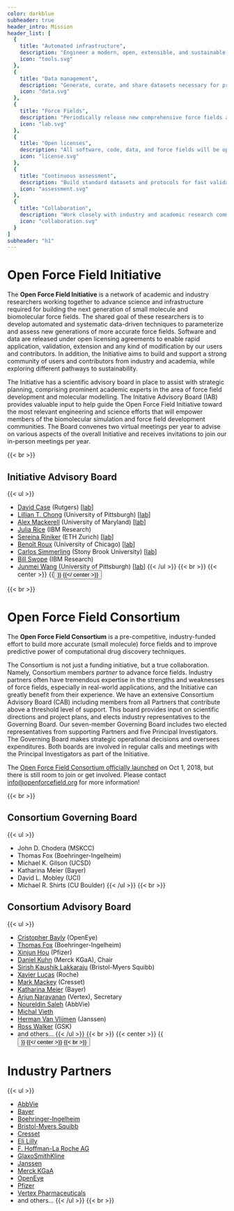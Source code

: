 ```yaml
---
color: darkblue
subheader: true
header_intro: Mission
header_list: [
  {
    title: "Automated infrastructure",
    description: "Engineer a modern, open, extensible, and sustainable framework for automated force field parameterization and application",
    icon: "tools.svg"
  },
  {
    title: "Data management",
    description: "Generate, curate, and share datasets necessary for producing and benchmarking high-accuracy biomolecular force fields",
    icon: "data.svg"
  },
  {
    title: "Force Fields",
    description: "Periodically release new comprehensive force fields and systematically improve their accuracy through scientific innovation and use of large datasets",
    icon: "lab.svg"
  },
  {
    title: "Open licenses",
    description: "All software, code, data, and force fields will be open and freely available under Open Source Initiative and Creative Commons approved licenses",
    icon: "license.svg"
  },
  {
    title: "Continuous assessment",
    description: "Build standard datasets and protocols for fast validation of methods and models used to compute molecular properties",
    icon: "assessment.svg"
  },
  {
    title: "Collaboration",
    description: "Work closely with industry and academic research community to develop our scientific and infrastructure roadmaps and expand our expertise",
    icon: "collaboration.svg"
  }
]
subheader: "h1"
---
```

# Open Force Field Initiative
The **Open Force Field Initiative** is a network of academic and industry researchers working together to advance science and infrastructure required for building the next generation of small molecule and biomolecular force fields. The shared goal of these researchers is to develop automated and systematic data-driven techniques to parameterize and assess new generations of more accurate force fields. Software and data are released under open licensing agreements to enable rapid application, validation, extension and any kind of modification by our users and contributors. In addition, the Initiative aims to build and support a strong community of users and contributors from industry and academia, while exploring different pathways to sustainability.

The Initiative has a scientific advisory board in place to assist with strategic planning, comprising prominent academic experts in the area of force field development and molecular modelling. The Initative Advisory Board (IAB) provides valuable input to help guide the Open Force Field Initiative toward the most relevant engineering and science efforts that will empower members of the biomolecular simulation and force field development communities. The Board convenes two virtual meetings per year to advise on various aspects of the overall Initiative and receives invitations to join our in-person meetings per year.

{{< br >}}

## Initiative Advisory Board
{{< ul >}}
- [David Case](https://rutchem.rutgers.edu/people/faculty-bio/130-case-david) (Rutgers) [[lab](http://casegroup.rutgers.edu/)]
- [Lillian T. Chong](https://www.chem.pitt.edu/person/lillian-chong) (University of Pittsburgh) [[lab](https://ltchong.github.io/)]
- [Alex Mackerell](https://faculty.rx.umaryland.edu/amackerell/) (University of Maryland) [[lab](http://mackerell.umaryland.edu/index.shtml)]
- [Julia Rice](https://researcher.watson.ibm.com/researcher/view.php?person=us-jrice) (IBM Research)
- [Sereina Riniker](https://riniker.ethz.ch/the-group/person-detail.MTIwNjc3.TGlzdC8xNDkzLC04NTQ1MTI4MDM=.html) (ETH Zurich) [[lab](https://riniker.ethz.ch/)]
- [Benoît Roux](https://chemistry.uchicago.edu/faculty/beno%C3%AEt-roux) (University of Chicago) [[lab](http://thallium.bsd.uchicago.edu/RouxLab/)]
- [Carlos Simmerling](https://www.stonybrook.edu/commcms/chemistry/faculty/_faculty-profiles/simmerling-carlos) (Stony Brook University) [[lab](http://laufercenter.stonybrook.edu/simmerling/Home)]
- [Bill Swope](https://researcher.watson.ibm.com/researcher/view.php?person=us-swope) (IBM Research)
- [Junmei Wang](https://www.pharmacy.pitt.edu/directory/profile.php?profile=1639) (University of Pittsburgh) [[lab](https://mulan.pharmacy.pitt.edu/)]
{{< /ul >}}
{{< br >}}
{{< center >}}
{{<button href="/minutes/iab" text="IAB Meeting Minutes" >}}
{{</ center >}}

{{< br >}}

# Open Force Field Consortium
The **Open Force Field Consortium** is a pre-competitive, industry-funded effort to build more accurate (small molecule) force fields and to improve predictive power of computational drug discovery techniques.

The Consortium is not just a funding initiative, but a true collaboration. Namely, Consortium members *partner* to advance force fields. Industry partners often have tremendous expertise in the strengths and weaknesses of force fields, especially in real-world applications, and the Initiative can greatly benefit from their experience. We have an extensive Consortium Advisory Board (CAB) including members from all Partners that contribute above a threshold level of support. This board provides input on scientific directions and project plans, and elects industry representatives to the Governing Board. Our seven-member Governing Board includes two elected representatives from supporting Partners and five Principal Investigators. The Governing Board makes strategic operational decisions and oversees expenditures. Both boards are involved in regular calls and meetings with the Principal Investigators as part of the Initiative.

The [Open Force Field Consortium officially launched](/community/news/news/introducing-the-consortium/) on Oct 1, 2018, but there is still room to join or get involved. Please contact [info@openforcefield.org](info@openforcefield.org) for more information!

{{< br >}}
## Consortium Governing Board
{{< ul >}}
- John D. Chodera (MSKCC)
- Thomas Fox (Boehringer-Ingelheim)
- Michael K. Gilson (UCSD)
- Katharina Meier (Bayer)
- David L. Mobley (UCI)
- Michael R. Shirts (CU Boulder)
{{< /ul >}}
{{< br >}}

## Consortium Advisory Board
{{< ul >}}
- [Cristopher Bayly](https://www.linkedin.com/in/christopher-bayly-b1341021/) (OpenEye)
- [Thomas Fox](https://www.linkedin.com/in/thomas-fox-11b44b54/) (Boehringer-Ingelheim)
- [Xinjun Hou](https://www.linkedin.com/in/xjhou) (Pfizer)
- [Daniel Kuhn](https://www.linkedin.com/in/daniel-kuhn-23207a5/) (Merck KGaA), Chair
- [Sirish Kaushik Lakkaraju](https://www.linkedin.com/in/sirish-kaushik-lakkaraju-8906657/) (Bristol-Myers Squibb)
- [Xavier Lucas](https://www.linkedin.com/in/xlucas/) (Roche)
- [Mark Mackey](https://www.linkedin.com/in/mark-mackey-6b4b8a23/) (Cresset)
- [Katharina Meier](https://www.linkedin.com/in/katharina-meier-24744887/) (Bayer)
- [Arjun Narayanan](https://www.linkedin.com/in/arjun-narayanan-0ba28a54/) (Vertex), Secretary
- [Noureldin Saleh](https://www.linkedin.com/in/noureldin-saleh-2397b684/) (AbbVie)
- [Michal Vieth](https://www.linkedin.com/in/michal-vieth-9637b560)
- [Herman Van Vlijmen](https://www.linkedin.com/in/herman-van-vlijmen-9452461/) (Janssen)
- [Ross Walker](https://www.linkedin.com/in/ross-walker-11483b1/) (GSK)
- and others... {{< /ul >}}
{{< br >}}
{{< center >}}
{{<button href="/minutes/cab" text="CAB Meeting Minutes" >}}
{{</ center >}}
{{< br >}}

# Industry Partners
{{< ul >}}
- [AbbVie](https://www.abbvie.com/)
- [Bayer](https://www.bayer.com/)
- [Boehringer-Ingelheim](https://www.boehringer-ingelheim.com/)
- [Bristol-Myers Squibb](https://www.bms.com/)
- [Cresset](https://www.cresset-group.com/)
- [Eli Lilly](https://www.lilly.com/)
- [F. Hoffman-La Roche AG](https://www.roche.com/)
- [GlaxoSmithKline](https://www.gsk.com/en-gb/)
- [Janssen](https://www.janssen.com/)
- [Merck KGaA](https://www.merckgroup.com/en)
- [OpenEye](https://www.eyesopen.com/)
- [Pfizer](https://www.pfizer.com/)
- [Vertex Pharmaceuticals](https://www.vrtx.com/)
- and others...
{{< /ul >}}
{{< br >}}
